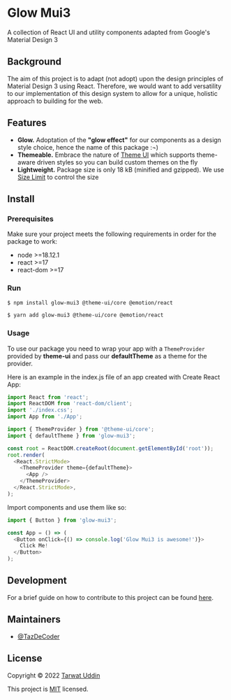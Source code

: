 # Glow Mui3

A collection of React UI and utility components adapted from Google's Material Design 3

## Background

The aim of this project is to adapt (not adopt) upon the design principles of Material Design 3 using React. Therefore, we would want to add versatility to our implementation of this design system to allow for a unique, holistic approach to building for the web.

## Features

- **Glow.** Adoptation of the **"glow effect"** for our components as a design style choice, hence the name of this package :¬)
- **Themeable.** Embrace the nature of [Theme UI](https://github.com/system-ui/theme-ui) which supports theme-aware driven styles so you can build custom themes on the fly
- **Lightweight.** Package size is only 18 kB (minified and gzipped). We use [Size Limit](https://github.com/ai/size-limit) to control the size

## Install

### Prerequisites

Make sure your project meets the following requirements in order for the package to work:

- node >=18.12.1
- react >=17
- react-dom >=17

### Run

```sh
$ npm install glow-mui3 @theme-ui/core @emotion/react
```

```sh
$ yarn add glow-mui3 @theme-ui/core @emotion/react
```

### Usage

To use our package you need to wrap your app with a `ThemeProvider` provided by **theme-ui** and pass our **defaultTheme** as a theme for the provider.

Here is an example in the index.js file of an app created with Create React App:

```javascript
import React from 'react';
import ReactDOM from 'react-dom/client';
import './index.css';
import App from './App';

import { ThemeProvider } from '@theme-ui/core';
import { defaultTheme } from 'glow-mui3';

const root = ReactDOM.createRoot(document.getElementById('root'));
root.render(
  <React.StrictMode>
    <ThemeProvider theme={defaultTheme}>
      <App />
    </ThemeProvider>
  </React.StrictMode>,
);
```

Import components and use them like so:

```javascript
import { Button } from 'glow-mui3';

const App = () => (
  <Button onClick={() => console.log('Glow Mui3 is awesome!')}>
    Click Me!
  </Button>
);
```

## Development

For a brief guide on how to contribute to this project can be found [here](https://github.com/TazDeCoder/glow-mui3/blob/main/CONTRIBUTING).

## Maintainers

- [@TazDeCoder](https://github.com/TazDeCoder)

## License

Copyright © 2022 [Tarwat Uddin](https://github.com/TazDeCoder)

This project is [MIT](https://github.com/TazDeCoder/glow-mui3/blob/main/LICENSE) licensed.
